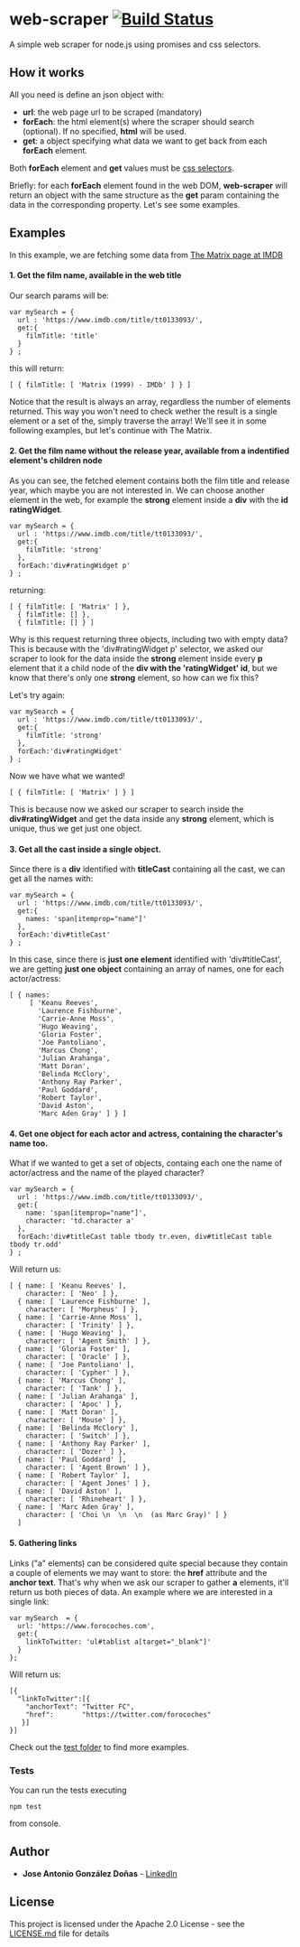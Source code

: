 

# web-scraper [![Build Status](https://travis-ci.org/jgdonas/web-scraper.svg?branch=master)](https://travis-ci.org/jgdonas/web-scraper)
A simple web scraper for node.js using promises and css selectors.

## How it works

All you need is define an json object with:
* **url**: the web page url to be scraped (mandatory)
* **forEach**: the html element(s) where the scraper should search (optional).
If no specified, **html** will be used.
* **get**: a object specifying what data we want to get back from each **forEach** element.

Both **forEach** element and **get** values must be [css selectors](https://www.w3schools.com/cssref/css_selectors.asp).

Briefly:
for each **forEach** element found in the web DOM, **web-scraper** will return an object with the same structure as
the **get** param containing the data in the corresponding property. Let's see some examples.

## Examples

In this example, we are fetching some data from [The Matrix page at IMDB](https://www.imdb.com/title/tt0133093/)

#### 1. Get the film name, available in the web title

Our search params will be:

```
var mySearch = {
  url : 'https://www.imdb.com/title/tt0133093/',
  get:{
    filmTitle: 'title'
  }
} ;
```
this will return:

```
[ { filmTitle: [ 'Matrix (1999) - IMDb' ] } ]
```

Notice that the result is always an array, regardless the number of elements returned.
This way you won't need to check wether the result is a single element or a set of the, simply
traverse the array! We'll see it in some following examples, but let's continue with The Matrix.

#### 2. Get the film name without the release year, available from a indentified element's children node

As you can see, the fetched element contains both the film title and release year, which maybe you
are not interested in. We can choose another element in the web, for example the **strong** element
inside a **div** with the **id ratingWidget**.

```
var mySearch = {
  url : 'https://www.imdb.com/title/tt0133093/',
  get:{
    filmTitle: 'strong'
  },
  forEach:'div#ratingWidget p'
} ;
```

returning:

```
[ { filmTitle: [ 'Matrix' ] },
  { filmTitle: [] },
  { filmTitle: [] } ]
```
Why is this request returning three objects, including two with empty data? This is because with
the 'div#ratingWidget p' selector, we asked our scraper to look for the data inside the **strong**
element inside every **p** element that it a child node of the **div with the 'ratingWidget' id**,
but we know that there's only one **strong** element, so how can we fix this?

Let's try again:

```
var mySearch = {
  url : 'https://www.imdb.com/title/tt0133093/',
  get:{
    filmTitle: 'strong'
  },
  forEach:'div#ratingWidget'
} ;
```

Now we have what we wanted!

```
[ { filmTitle: [ 'Matrix' ] } ]
```

This is because now we asked our scraper to search inside the **div#ratingWidget**
and get the data inside any **strong** element, which is unique, thus we get just
one object.

#### 3. Get all the cast inside a single object.

Since there is a **div** identified with **titleCast** containing all the cast, we can get
all the names with:

```
var mySearch = {
  url : 'https://www.imdb.com/title/tt0133093/',
  get:{
    names: 'span[itemprop="name"]'
  },
  forEach:'div#titleCast'
} ;
```

In this case, since there is **just one element** identified with 'div#titleCast', we are getting
**just one object** containing an array of names, one for each actor/actress:

```
[ { names:
     [ 'Keanu Reeves',
       'Laurence Fishburne',
       'Carrie-Anne Moss',
       'Hugo Weaving',
       'Gloria Foster',
       'Joe Pantoliano',
       'Marcus Chong',
       'Julian Arahanga',
       'Matt Doran',
       'Belinda McClory',
       'Anthony Ray Parker',
       'Paul Goddard',
       'Robert Taylor',
       'David Aston',
       'Marc Aden Gray' ] } ]
```

#### 4. Get one object for each actor and actress, containing the character's name too.

What if we wanted to get a set of objects, containg each one the name of actor/actress and
the name of the played character?

```
var mySearch = {
  url : 'https://www.imdb.com/title/tt0133093/',
  get:{
    name: 'span[itemprop="name"]',
    character: 'td.character a'
  },
  forEach:'div#titleCast table tbody tr.even, div#titleCast table tbody tr.odd'
} ;
```
Will return us:

```
[ { name: [ 'Keanu Reeves' ],
    character: [ 'Neo' ] },
  { name: [ 'Laurence Fishburne' ],
    character: [ 'Morpheus' ] },
  { name: [ 'Carrie-Anne Moss' ],
    character: [ 'Trinity' ] },
  { name: [ 'Hugo Weaving' ],
    character: [ 'Agent Smith' ] },
  { name: [ 'Gloria Foster' ],
    character: [ 'Oracle' ] },
  { name: [ 'Joe Pantoliano' ],
    character: [ 'Cypher' ] },
  { name: [ 'Marcus Chong' ],
    character: [ 'Tank' ] },
  { name: [ 'Julian Arahanga' ],
    character: [ 'Apoc' ] },
  { name: [ 'Matt Doran' ],
    character: [ 'Mouse' ] },
  { name: [ 'Belinda McClory' ],
    character: [ 'Switch' ] },
  { name: [ 'Anthony Ray Parker' ],
    character: [ 'Dozer' ] },
  { name: [ 'Paul Goddard' ],
    character: [ 'Agent Brown' ] },
  { name: [ 'Robert Taylor' ],
    character: [ 'Agent Jones' ] },
  { name: [ 'David Aston' ],
    character: [ 'Rhineheart' ] },
  { name: [ 'Marc Aden Gray' ],
    character: [ 'Choi \n  \n  \n  (as Marc Gray)' ] }
  ]
```

#### 5. Gathering links

Links ("a" elements) can be considered quite special because they contain a couple of elements we may want to store:
the **href** attribute and the **anchor text**. That's why when we ask our scraper to gather **a** elements, it'll
return us both pieces of data. An example where we are interested in a single link:

```
var mySearch  = {
  url: 'https://www.forocoches.com',
  get:{
    linkToTwitter: 'ul#tablist a[target="_blank"]'
  }
};
```

Will return us:

```
[{
  "linkToTwitter":[{
    "anchorText": "Twitter FC",
    "href":       "https://twitter.com/forocoches"
   }]
}]

```  

Check out the [test folder](https://github.com/jgdonas/web-scraper/tree/master/test) to find more examples.

### Tests

You can run the tests executing

```
npm test
```
from console.

## Author

* **Jose Antonio González Doñas** -  [LinkedIn](https://www.linkedin.com/in/jose-antonio-gonzalez-donas/)

## License

This project is licensed under the Apache 2.0 License - see the [LICENSE.md](LICENSE.md) file for details
